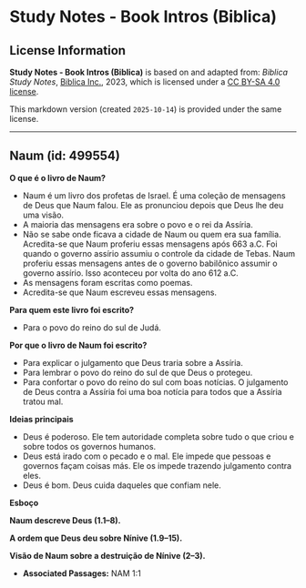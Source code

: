 # Study Notes - Book Intros (Biblica)

## License Information

**Study Notes - Book Intros (Biblica)** is based on and adapted from: _Biblica Study Notes_, [Biblica Inc.](https://www.biblica.com/), 2023, which is licensed under a [CC BY-SA 4.0 license](https://creativecommons.org/licenses/by-sa/4.0/legalcode.en).

This markdown version (created `2025-10-14`) is provided under the same license.



--------------------------------

## Naum (id: 499554)

**O que é o livro de Naum?**

* Naum é um livro dos profetas de Israel. É uma coleção de mensagens de Deus que Naum falou. Ele as pronunciou depois que Deus lhe deu uma visão.
* A maioria das mensagens era sobre o povo e o rei da Assíria.
* Não se sabe onde ficava a cidade de Naum ou quem era sua família. Acredita\-se que Naum proferiu essas mensagens após 663 a.C. Foi quando o governo assírio assumiu o controle da cidade de Tebas. Naum proferiu essas mensagens antes de o governo babilônico assumir o governo assírio. Isso aconteceu por volta do ano 612 a.C.
* As mensagens foram escritas como poemas.
* Acredita\-se que Naum escreveu essas mensagens.

**Para quem este livro foi escrito?**

* Para o povo do reino do sul de Judá.

**Por que o livro de Naum foi escrito?**

* Para explicar o julgamento que Deus traria sobre a Assíria.
* Para lembrar o povo do reino do sul de que Deus o protegeu.
* Para confortar o povo do reino do sul com boas notícias. O julgamento de Deus contra a Assíria foi uma boa notícia para todos que a Assíria tratou mal.

**Ideias principais**

* Deus é poderoso. Ele tem autoridade completa sobre tudo o que criou e sobre todos os governos humanos.
* Deus está irado com o pecado e o mal. Ele impede que pessoas e governos façam coisas más. Ele os impede trazendo julgamento contra eles.
* Deus é bom. Deus cuida daqueles que confiam nele.

**Esboço**

**Naum descreve Deus (1\.1–8\).**

**A ordem que Deus deu sobre Nínive (1\.9–15\).**

**Visão de Naum sobre a destruição de Nínive (2–3\).**

* **Associated Passages:** NAM 1:1

